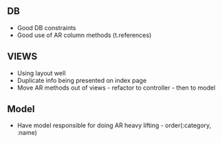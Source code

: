 ## DB ##

-  Good DB constraints
-  Good use of AR column methods (t.references)

## VIEWS ##

- Using layout well
- Duplicate info being presented on index page
- Move AR methods out of views - refactor to controller - then to model

## Model ##
- Have model responsible for doing AR heavy lifting - order(:category, :name)
